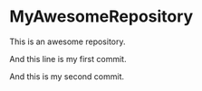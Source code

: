 # MyAwesomeRepository
This is an awesome repository.

And this line is my first commit. 

And this is my second commit. 
